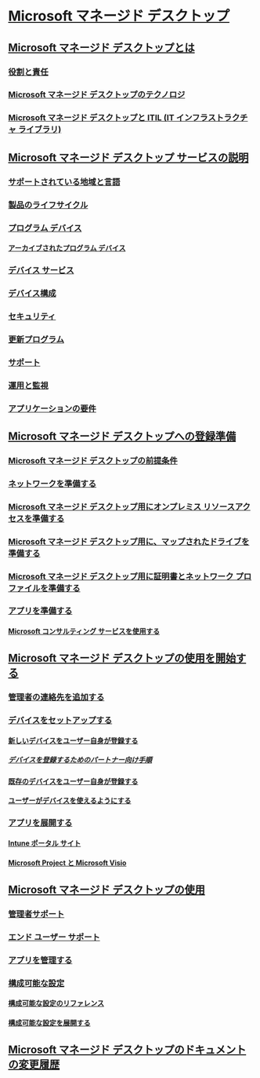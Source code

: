 # [Microsoft マネージド デスクトップ](index.yml)
## [Microsoft マネージド デスクトップとは](intro/index.md)
### [役割と責任](intro/roles-and-responsibilities.md)
### [Microsoft マネージド デスクトップのテクノロジ](intro/technologies.md)
### [Microsoft マネージド デスクトップと ITIL (IT インフラストラクチャ ライブラリ)](MMD-and-ITSM.md)
## [Microsoft マネージド デスクトップ サービスの説明](service-description/index.md)
### [サポートされている地域と言語](service-description/regions-languages.md)
### [製品のライフサイクル](service-description/device-lifecycle.md)
### [プログラム デバイス](service-description/device-list.md)
#### [アーカイブされたプログラム デバイス](service-description/archived-device-list.md)
### [デバイス サービス](service-description/device-services.md)
### [デバイス構成](service-description/device-policies.md)
### [セキュリティ](service-description/security.md)
### [更新プログラム](service-description/updates.md)
### [サポート](service-description/support.md)
### [運用と監視](service-description/operations-and-monitoring.md)
### [アプリケーションの要件](service-description/mmd-app-requirements.md)
## [Microsoft マネージド デスクトップへの登録準備](get-ready/index.md)
### [Microsoft マネージド デスクトップの前提条件](get-ready/prerequisites.md)
### [ネットワークを準備する](get-ready/network.md)
### [Microsoft マネージド デスクトップ用にオンプレミス リソースアクセスを準備する](get-ready/authentication.md)
### [Microsoft マネージド デスクトップ用に、マップされたドライブを準備する](get-ready/mapped-drives.md)
### [Microsoft マネージド デスクトップ用に証明書とネットワーク プロファイルを準備する](get-ready/certs-wifi-lan.md)
### [アプリを準備する](get-ready/apps.md)
#### [Microsoft コンサルティング サービスを使用する](get-ready/apps-MCS.md)
## [Microsoft マネージド デスクトップの使用を開始する](get-started/index.md)
### [管理者の連絡先を追加する](get-started/add-admin-contacts.md)
### [デバイスをセットアップする](get-started/set-up-devices.md)
#### [新しいデバイスをユーザー自身が登録する](get-started/register-devices-self.md)
##### [デバイスを登録するためのパートナー向け手順](get-started/register-devices-partner.md)
#### [既存のデバイスをユーザー自身が登録する](get-started/register-reused-devices-self.md)
#### [ユーザーがデバイスを使えるようにする](get-started/get-started-devices.md)
### [アプリを展開する](get-started/deploy-apps.md)
#### [Intune ポータル サイト](get-started/company-portal.md)
#### [Microsoft Project と Microsoft Visio](get-started/project-visio.md)
## [Microsoft マネージド デスクトップの使用](working-with-managed-desktop/index.md)
### [管理者サポート](working-with-managed-desktop/admin-support.md)
### [エンド ユーザー サポート](working-with-managed-desktop/end-user-support.md)
### [アプリを管理する](working-with-managed-desktop/manage-apps.md)
### [構成可能な設定](working-with-managed-desktop/config-setting-overview.md)
#### [構成可能な設定のリファレンス](working-with-managed-desktop/config-setting-ref.md)
#### [構成可能な設定を展開する](working-with-managed-desktop/config-setting-deploy.md)
## [Microsoft マネージド デスクトップのドキュメントの変更履歴](change-history-managed-desktop.md)

